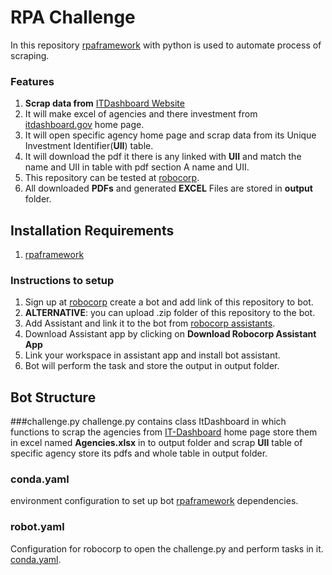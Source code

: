 # RPA Challenge

In this repository [rpaframework](https://rpaframework.org/releasenotes.html) with python is used to automate process of scraping.
### Features

1. **Scrap data from** [ITDashboard Website](https://itdashboard.gov/)
2. It will make excel of agencies and there investment from [itdashboard.gov](https://itdashboard.gov/) home page.
3. It will open specific agency home page and scrap data from its Unique Investment Identifier(**UII**) table.
4. It will download the pdf it there is any linked with **UII** and match the name and UII in table with pdf section A name and UII.  
5. This repository can be tested at [robocorp](https://cloud.robocorp.com/).
6. All downloaded **PDFs** and generated **EXCEL** Files are stored in **output** folder.

## Installation Requirements

1. [rpaframework](https://rpaframework.org/releasenotes.html)

### Instructions to setup

1. Sign up at [robocorp](https://cloud.robocorp.com/taskoeneg/task/robots) create a bot and add link of this repository to bot.
2. **ALTERNATIVE**: you can upload .zip folder of this repository to the bot.
3. Add Assistant and link it to the bot from [robocorp assistants](https://cloud.robocorp.com/taskoeneg/task/assistants). 
4. Download Assistant app by clicking on **Download Robocorp Assistant App**
5. Link your workspace in assistant app and install bot assistant.
6. Bot will perform the task and store the output in output folder.


## Bot Structure
###challenge.py
challenge.py contains class ItDashboard in which functions to scrap the agencies from [IT-Dashboard](https://itdashboard.gov/) home page store them in excel named **Agencies.xlsx** in to output folder and scrap **UII** table of specific agency store its pdfs and whole table in output folder.


### conda.yaml
environment configuration to set up bot [rpaframework]() dependencies.

### robot.yaml
Configuration for robocorp to open the challenge.py and perform tasks in it. [conda.yaml]().

